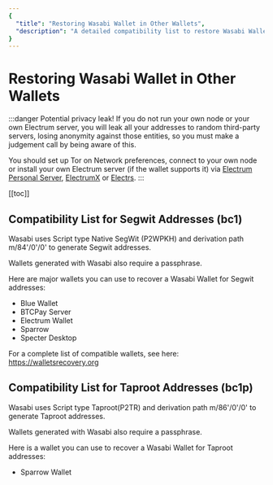 ```yaml
---
{
  "title": "Restoring Wasabi Wallet in Other Wallets",
  "description": "A detailed compatibility list to restore Wasabi Wallet in other wallets. This is the Wasabi documentation, an archive of knowledge about the open-source, non-custodial and privacy-focused Bitcoin wallet for desktop."
}
---
```


# Restoring Wasabi Wallet in Other Wallets

:::danger Potential privacy leak!
If you do not run your own node or your own Electrum server, you will leak all your addresses to random third-party servers, losing anonymity against those entities, so you must make a judgement call by being aware of this.

You should set up Tor on Network preferences, connect to your own node or install your own Electrum server (if the wallet supports it) via [Electrum Personal Server](https://github.com/chris-belcher/electrum-personal-server), [ElectrumX](https://github.com/kyuupichan/electrumx) or [Electrs](https://github.com/romanz/electrs).
:::

[[toc]]

## Compatibility List for Segwit Addresses (bc1)

Wasabi uses Script type Native SegWit (P2WPKH) and derivation path m/84'/0'/0' to generate Segwit addresses.

Wallets generated with Wasabi also require a passphrase.

Here are major wallets you can use to recover a Wasabi Wallet for Segwit addresses:

- Blue Wallet
- BTCPay Server
- Electrum Wallet
- Sparrow
- Specter Desktop

For a complete list of compatible wallets, see here: https://walletsrecovery.org

## Compatibility List for Taproot Addresses (bc1p)

Wasabi uses Script type Taproot(P2TR) and derivation path m/86'/0'/0' to generate Taproot addresses.

Wallets generated with Wasabi also require a passphrase.

Here is a wallet you can use to recover a Wasabi Wallet for Taproot addresses:

- Sparrow Wallet
